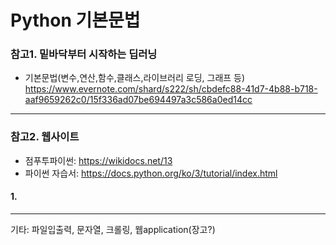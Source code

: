 # Python 기본문법

### 참고1. 밑바닥부터 시작하는 딥러닝
 - 기본문법(변수,연산,함수,클래스,라이브러리 로딩, 그래프 등)  
 https://www.evernote.com/shard/s222/sh/cbdefc88-41d7-4b88-b718-aaf9659262c0/15f336ad07be694497a3c586a0ed14cc  

<hr />

### 참고2. 웹사이트
 - 점푸투파이썬: https://wikidocs.net/13  
 - 파이썬 자습서: https://docs.python.org/ko/3/tutorial/index.html  
#### 1. 

<hr />

기타: 파일입출력, 문자열, 크롤링, 웹application(장고?)
